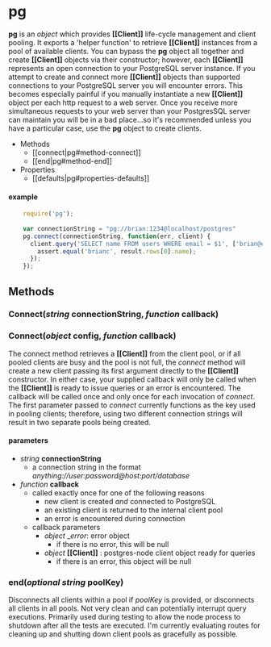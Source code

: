# pg
__pg__ is an _object_ which provides __[[Client]]__ life-cycle management and client pooling.  It exports a 'helper function' to retrieve __[[Client]]__ instances from a pool of available clients.  You can bypass the __pg__ object all together and create __[[Client]]__ objects via their constructor; however, each __[[Client]]__ represents an open connection to your PostgreSQL server instance.  If you attempt to create and connect more __[[Client]]__ objects than supported connections to your PostgreSQL server you will encounter errors.  This becomes especially painful if you manually instantiate a new __[[Client]]__ object per each http request to a web server.  Once you receive more simultaneous requests to your web server than your PostgresSQL server can maintain you will be in a bad place...so it's recommended unless you have a particular case, use the __pg__ object to create clients.

* Methods
  * [[connect|pg#method-connect]]
  * [[end|pg#method-end]]
* Properties
  * [[defaults|pg#properties-defaults]]

#### example
```javascript
    require('pg');
    
    var connectionString = "pg://brian:1234@localhost/postgres"
    pg.connect(connectionString, function(err, client) {
      client.query('SELECT name FROM users WHERE email = $1', ['brian@example.com'], function(err, result) {
        assert.equal('brianc', result.rows[0].name);
      });
    });
```

## Methods

### Connect(_string_ connectionString, _function_ callback)

### Connect(_object_ config, _function_ callback)

The connect method retrieves a __[[Client]]__ from the client pool, or if all pooled clients are busy and the pool is not full, the _connect_ method will create a new client passing its first argument directly to the __[[Client]]__ constructor.  In either case, your supplied callback will only be called when the __[[Client]]__ is ready to issue queries or an error is encountered.  The callback will be called once and only once for each invocation of _connect_.  The first parameter passed to _connect_ currently functions as the key used in pooling clients; therefore, using two different connection strings will result in two separate pools being created.

#### parameters

* _string_ __connectionString__
  * a connection string in the format _anything://user:password@host:port/database_
* _function_ __callback__
  * called exactly once for one of the following reasons
    * new client is created _and_ connected to PostgreSQL
    * an existing client is returned to the internal client pool
    * an error is encountered during connection
  * callback parameters
    * _object_ __error_: error object
      * if there is no error, this will be null
    * _object_ __[[Client]]__ : postgres-node client object ready for queries
      * if there is an error, this object will be null

### end(_optional string_ poolKey)

Disconnects all clients within a pool if _poolKey_ is provided, or disconnects all clients in all pools.  Not very clean and can potentially interrupt query executions.  Primarily used during testing to allow the node process to shutdown after all the tests are executed.  I'm currently evaluating routes for cleaning up and shutting down client pools as gracefully as possible.